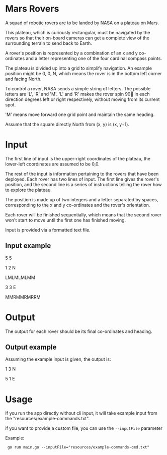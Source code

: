 # Mars Rovers
A squad of robotic rovers are to be landed by NASA on a plateau on Mars.

This plateau, which is curiously rectangular, must be navigated by the rovers so that their on-board cameras can get a complete view of the surrounding terrain to send back to Earth.

A rover's position is represented by a combination of an x and y co-ordinates and a letter representing one of the four cardinal compass points.

The plateau is divided up into a grid to simplify navigation. An example position might be 0, 0, N, which means the rover is in the bottom left corner and facing North.

To control a rover, NASA sends a simple string of letters. The possible letters are 'L', 'R' and 'M'. 'L' and 'R' makes the rover spin 90 in each direction degrees left or right respectively, without moving from its current spot.

'M' means move forward one grid point and maintain the same heading.

Assume that the square directly North from (x, y) is (x, y+1).

# Input

The first line of input is the upper-right coordinates of the plateau, the lower-left coordinates are assumed to be 0,0.

The rest of the input is information pertaining to the rovers that have been deployed. Each rover has two lines of input. The first line gives the rover's position, and the second line is a series of instructions telling the rover how to explore the plateau.

The position is made up of two integers and a letter separated by spaces, corresponding to the x and y co-ordinates and the rover's orientation.

Each rover will be finished sequentially, which means that the second rover won't start to move until the first one has finished moving.

Input is provided via a formatted text file.

## Input example

5 5

1 2 N

LMLMLMLMM

3 3 E

MMRMMRMRRM

# Output

The output for each rover should be its final co-ordinates and heading.

## Output example

Assuming the example input is given, the output is:

1 3 N

5 1 E


# Usage

If you run the app directly without cli input, it will take example input from the "resources/example-commands.txt".

if you want to provide a custom file, you can use the ```--inputFile```  parameter

Example:

``` go run main.go --inputFile="resources/example-commands-cmd.txt"```
